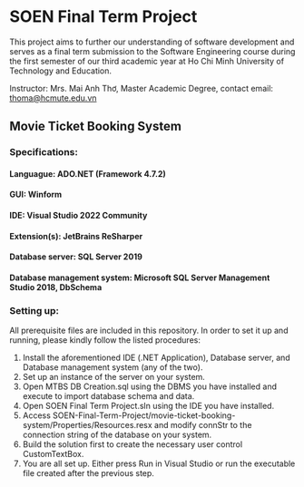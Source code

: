 # SOEN Final Term Project
This project aims to further our understanding of software development and serves as a final term submission to the Software Engineering course during the first semester of our third academic year at Ho Chi Minh University of Technology and Education.

Instructor: Mrs. Mai Anh Thơ, Master Academic Degree, contact email: thoma@hcmute.edu.vn

## Movie Ticket Booking System

### Specifications:
#### Languague: ADO.NET (Framework 4.7.2)
#### GUI: Winform
#### IDE: Visual Studio 2022 Community
#### Extension(s): JetBrains ReSharper
#### Database server: SQL Server 2019
#### Database management system: Microsoft SQL Server Management Studio 2018, DbSchema

### Setting up:
All prerequisite files are included in this repository. In order to set it up and running, please kindly follow the listed procedures:
1. Install the aforementioned IDE (.NET Application), Database server, and Database management system (any of the two).
2. Set up an instance of the server on your system.
3. Open MTBS DB Creation.sql using the DBMS you have installed and execute to import database schema and data.
4. Open SOEN Final Term Project.sln using the IDE you have installed.
5. Access SOEN-Final-Term-Project/movie-ticket-booking-system/Properties/Resources.resx and modify connStr to the connection string of the database on your system.
6. Build the solution first to create the necessary user control CustomTextBox.
7. You are all set up. Either press Run in Visual Studio or run the executable file created after the previous step.
